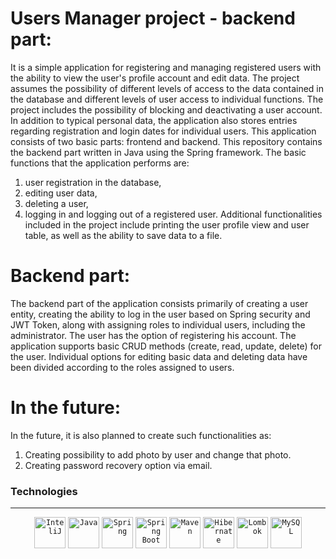 # Users Manager project - backend part:

It is a simple application for registering and managing registered users with the ability to view the user's profile account and edit data. The project assumes the possibility of different levels of access to the data contained in the database and different levels of user access to individual functions. The project includes the possibility of blocking and deactivating a user account. In addition to typical personal data, the application also stores entries regarding registration and login dates for individual users. 
This application consists of two basic parts: frontend and backend. This repository contains the backend part written in Java using the Spring framework. The basic functions that the application performs are: 
1. user registration in the database,
2. editing user data, 
3. deleting a user, 
4. logging in and logging out of a registered user. 
Additional functionalities included in the project include printing the user profile view and user table, as well as the ability to save data to a file.

# Backend part:

The backend part of the application consists primarily of creating a user entity, creating the ability to log in the user based on Spring security and JWT Token, along with assigning roles to individual users, including the administrator. The user has the option of registering his account. The application supports basic CRUD methods (create, read, update, delete) for the user. Individual options for editing basic data and deleting data have been divided according to the roles assigned to users.

# In the future:

In the future, it is also planned to create such functionalities as:
1.	Creating possibility to add photo by user and change that photo.
2.	Creating password recovery option via email.

### Technologies
***
<div align="center">
	<code><img height="50" src="https://user-images.githubusercontent.com/25181517/192108890-200809d1-439c-4e23-90d3-b090cf9a4eea.png" alt="InteliJ" title="InteliJ" /></code>
	<code><img height="50" src="https://user-images.githubusercontent.com/25181517/117201156-9a724800-adec-11eb-9a9d-3cd0f67da4bc.png" alt="Java" title="Java" /></code>
	<code><img height="50" src="https://user-images.githubusercontent.com/25181517/117201470-f6d56780-adec-11eb-8f7c-e70e376cfd07.png" alt="Spring" title="Spring" /></code>
	<code><img height="50" src="https://user-images.githubusercontent.com/25181517/183891303-41f257f8-6b3d-487c-aa56-c497b880d0fb.png" alt="Spring Boot" title="Spring Boot" /></code>
	<code><img height="50" src="https://user-images.githubusercontent.com/25181517/117207242-07d5a700-adf4-11eb-975e-be04e62b984b.png" alt="Maven" title="Maven" /></code>
	<code><img height="50" src="https://user-images.githubusercontent.com/25181517/117207493-49665200-adf4-11eb-808e-a9c0fcc2a0a0.png" alt="Hibernate" title="Hibernate" /></code>
	<code><img height="50" src="https://user-images.githubusercontent.com/25181517/190229463-87fa862f-ccf0-48da-8023-940d287df610.png" alt="Lombok" title="Lombok" /></code>
	<code><img height="50" src="https://user-images.githubusercontent.com/25181517/183896128-ec99105a-ec1a-4d85-b08b-1aa1620b2046.png" alt="MySQL" title="MySQL" /></code>
</div>

